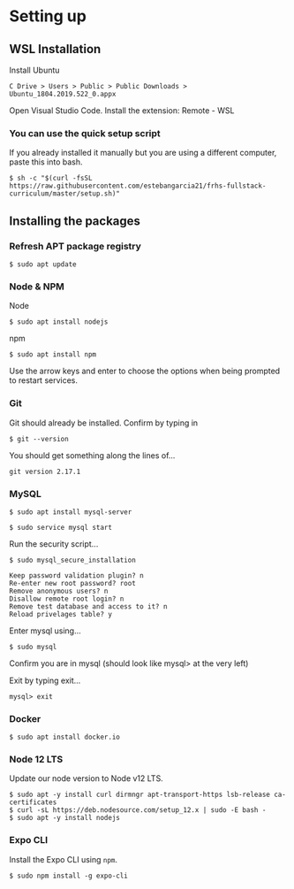 # Setting up

## WSL Installation

Install Ubuntu

```
C Drive > Users > Public > Public Downloads > Ubuntu_1804.2019.522_0.appx
```

Open Visual Studio Code. Install the extension: Remote - WSL

### You can use the quick setup script

If you already installed it manually but you are using a different computer, paste this into bash.

```
$ sh -c "$(curl -fsSL https://raw.githubusercontent.com/estebangarcia21/frhs-fullstack-curriculum/master/setup.sh)"
```

## Installing the packages

### Refresh APT package registry

```
$ sudo apt update
```

### Node & NPM

Node

```
$ sudo apt install nodejs
```

npm

```
$ sudo apt install npm
```

Use the arrow keys and enter to choose the options when being prompted to restart services.

### Git

Git should already be installed. Confirm by typing in

```
$ git --version
```

You should get something along the lines of...

```
git version 2.17.1
```

### MySQL

```
$ sudo apt install mysql-server
```

```
$ sudo service mysql start
```

Run the security script...

```
$ sudo mysql_secure_installation

Keep password validation plugin? n
Re-enter new root password? root
Remove anonymous users? n
Disallow remote root login? n
Remove test database and access to it? n
Reload privelages table? y
```

Enter mysql using...

```
$ sudo mysql
```

Confirm you are in mysql (should look like mysql> at the very left)

Exit by typing exit...

```
mysql> exit
```

### Docker

```
$ sudo apt install docker.io
```

### Node 12 LTS

Update our node version to Node v12 LTS.

```
$ sudo apt -y install curl dirmngr apt-transport-https lsb-release ca-certificates
$ curl -sL https://deb.nodesource.com/setup_12.x | sudo -E bash -
$ sudo apt -y install nodejs
```

### Expo CLI

Install the Expo CLI using `npm`.

```
$ sudo npm install -g expo-cli
```
